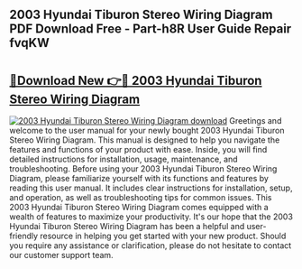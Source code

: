 ## 2003 Hyundai Tiburon Stereo Wiring Diagram PDF Download Free - Part-h8R User Guide Repair fvqKW

# <h2><a href="http://dfr6trx.blite.top/?on=2003+Hyundai+Tiburon+Stereo+Wiring+Diagram">🔗Download New 👉🔴 2003 Hyundai Tiburon Stereo Wiring Diagram</a></h2>

[![2003 Hyundai Tiburon Stereo Wiring Diagram download](https://i.imgur.com/lujVjoI.png)](http://dfr6trx.blite.top/?on=2003+Hyundai+Tiburon+Stereo+Wiring+Diagram)
Greetings and welcome to the user manual for your newly bought 2003 Hyundai Tiburon Stereo Wiring Diagram. This manual is designed to help you navigate the features and functions of your product with ease. Inside, you will find detailed instructions for installation, usage, maintenance, and troubleshooting. Before using your 2003 Hyundai Tiburon Stereo Wiring Diagram, please familiarize yourself with its functions and features by reading this user manual. It includes clear instructions for installation, setup, and operation, as well as troubleshooting tips for common issues. This 2003 Hyundai Tiburon Stereo Wiring Diagram comes equipped with a wealth of features to maximize your productivity. It's our hope that the 2003 Hyundai Tiburon Stereo Wiring Diagram has been a helpful and user-friendly resource in helping you get started with your new product. Should you require any assistance or clarification, please do not hesitate to contact our customer support team.
